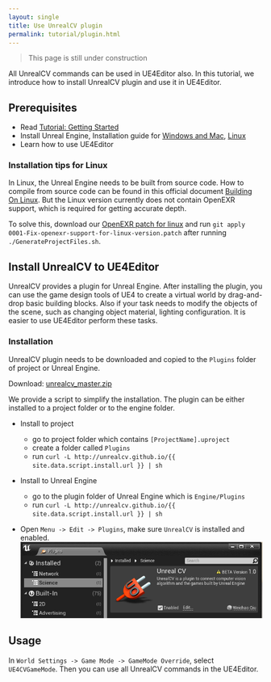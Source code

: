 ```yaml
---
layout: single
title: Use UnrealCV plugin
permalink: tutorial/plugin.html
---
```

<blockquote class='bg-warning'>
This page is still under construction
</blockquote>


All UnrealCV commands can be used in UE4Editor also. In this tutorial, we introduce how to install UnrealCV plugin and use it in UE4Editor.

## Prerequisites

- Read [Tutorial: Getting Started](/tutorial/getting_started.html)
- Install Unreal Engine, Installation guide for [Windows and Mac](https://docs.unrealengine.com/latest/INT/GettingStarted/Installation/),
 [Linux](#linux)
- Learn how to use UE4Editor

<div id='linux'></div>

### Installation tips for Linux

In Linux, the Unreal Engine needs to be built from source code. How to compile from source code can be found in this official document [Building On Linux](https://wiki.unrealengine.com/Building_On_Linux). But the Linux version currently does not contain OpenEXR support, which is required for getting accurate depth.

To solve this, download our [OpenEXR patch for linux](/files/0001-Fix-openexr-support-for-linux-version.patch) and run `git apply 0001-Fix-openexr-support-for-linux-version.patch` after running `./GenerateProjectFiles.sh`.

## Install UnrealCV to UE4Editor

UnrealCV provides a plugin for Unreal Engine. After installing the plugin, you can use the game design tools of UE4 to create a virtual world by drag-and-drop basic building blocks. Also if your task needs to modify the objects of the scene, such as changing object material, lighting configuration. It is easier to use UE4Editor perform these tasks.

### Installation

UnrealCV plugin needs to be downloaded and copied to the `Plugins` folder of project or Unreal Engine.


Download: [unrealcv_master.zip](http://www.cs.jhu.edu/~qiuwch/unrealcv/plugin/unrealcv_master.zip)

We provide a script to simplify the installation. The plugin can be either installed to a project folder or to the engine folder.

- Install to project
    - go to project folder which contains `[ProjectName].uproject`
    - create a folder called `Plugins`
    - run `curl -L http://unrealcv.github.io/{{ site.data.script.install.url }} | sh`

- Install to Unreal Engine
    - go to the plugin folder of Unreal Engine which is `Engine/Plugins`
    - run `curl -L http://unrealcv.github.io/{{ site.data.script.install.url }} | sh`

- Open `Menu -> Edit -> Plugins`, make sure `UnrealCV` is installed and enabled.
![instal-plugin](/images/install-plugin.png)


## Usage

In `World Settings -> Game Mode -> GameMode Override`, select `UE4CVGameMode`. Then you can use all UnrealCV commands in the UE4Editor.

<!-- Show an image or video -->
